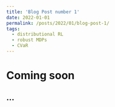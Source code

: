 ```yaml
---
title: 'Blog Post number 1'
date: 2022-01-01
permalink: /posts/2022/01/blog-post-1/
tags:
  - distributional RL
  - robust MDPs
  - CVaR
---
```


Coming soon
======

...
------
